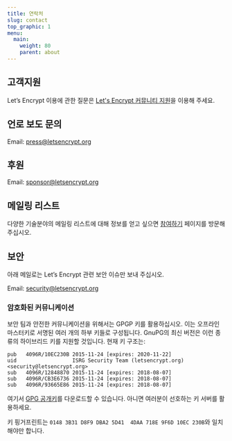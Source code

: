 ```yaml
---
title: 연락처
slug: contact
top_graphic: 1
menu:
  main:
    weight: 80
    parent: about
---
```


## 고객지원

Let’s Encrypt 이용에 관한 질문은 [Let's Encrypt 커뮤니티 지원](https://community.letsencrypt.org/)을 이용해 주세요.

## 언로 보도 문의

Email: [press@letsencrypt.org](mailto:press@letsencrypt.org)

## 후원

Email: [sponsor@letsencrypt.org](mailto:sponsor@letsencrypt.org)

## 메일링 리스트

다양한 기술분야의 메일링 리스트에 대해 정보를 얻고 싶으면 [참여하기](/getinvolved/) 페이지를 방문해 주십시오.

## 보안

아래 메일로는 Let’s Encrypt 관련 보안 이슈만 보내 주십시오.

Email: [security@letsencrypt.org](mailto:security@letsencrypt.org)

### 암호화된 커뮤니케이션

보안 팀과 안전한 커뮤니케이션을 위해서는 GPGP 키를 활용하십시오. 이는 오프라인 마스터키로 서명된 여러 개의 하부 키들로 구성됩니다. GnuPG의 최신 버전은 이런 종류의 하이브리드 키를 지원할 것입니다. 현재 키 구조는:

```
pub   4096R/10EC230B 2015-11-24 [expires: 2020-11-22]
uid                  ISRG Security Team (letsencrypt.org) <security@letsencrypt.org>
sub   4096R/12848870 2015-11-24 [expires: 2018-08-07]
sub   4096R/CB3E6736 2015-11-24 [expires: 2018-08-07]
sub   4096R/93665E86 2015-11-24 [expires: 2018-08-07]
```

여기서 [GPG 공개키](/security_letsencrypt.org-publickey.asc)를 다운로드할 수 있습니다. 아니면 여러분이 선호하는 키 서버를 활용하세요.

키 핑거프린트는 `0148 3B31 D8F9 DBA2 5D41  4DAA 718E 9F6D 10EC 230B`와 일치해야만 합니다.
